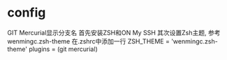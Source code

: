 # config
GIT Mercurial显示分支名
首先安装ZSH和ON My SSH
其次设置Zsh主题, 参考wenmingc.zsh-theme
在.zshrc中添加一行
ZSH_THEME = 'wenmingc.zsh-theme'
plugins = (git mercurial)
